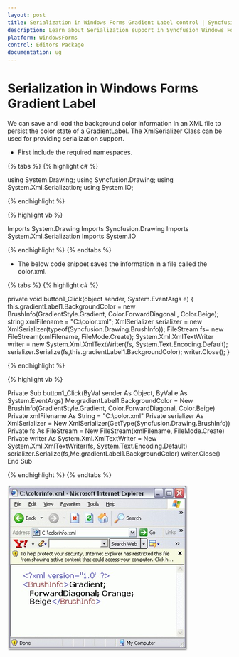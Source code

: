 ```yaml
---
layout: post
title: Serialization in Windows Forms Gradient Label control | Syncfusion
description: Learn about Serialization support in Syncfusion Windows Forms Gradient Label control and more details.
platform: WindowsForms
control: Editors Package
documentation: ug
---
```


# Serialization in Windows Forms Gradient Label

We can save and load the background color information in an XML file to persist the color state of a GradientLabel. The XmlSerializer Class can be used for providing serialization support.

*  First include the required namespaces.

{% tabs %}
{% highlight c# %}
  
using System.Drawing;
using Syncfusion.Drawing;
using System.Xml.Serialization;
using System.IO;

{% endhighlight %}

{% highlight vb %}

Imports System.Drawing
Imports Syncfusion.Drawing
Imports System.Xml.Serialization
Imports System.IO

{% endhighlight %}
{% endtabs %}

*  The below code snippet saves the information in a file called the color.xml.

{% tabs %}
{% highlight c# %}

private void button1_Click(object sender, System.EventArgs e)
{
	this.gradientLabel1.BackgroundColor = new BrushInfo(GradientStyle.Gradient, Color.ForwardDiagonal , Color.Beige);
	string xmlFilename = "C:\\color.xml";
	XmlSerializer serializer = new XmlSerializer(typeof(Syncfusion.Drawing.BrushInfo));
	FileStream fs= new FileStream(xmlFilename, FileMode.Create);
	System.Xml.XmlTextWriter writer = new System.Xml.XmlTextWriter(fs, System.Text.Encoding.Default);
	serializer.Serialize(fs,this.gradientLabel1.BackgroundColor);
	writer.Close();
}

{% endhighlight %}

{% highlight vb %}

Private Sub button1_Click(ByVal sender As Object, ByVal e As System.EventArgs)
Me.gradientLabel1.BackgroundColor = New BrushInfo(GradientStyle.Gradient, Color.ForwardDiagonal, Color.Beige)
Private xmlFilename As String = "C:\color.xml"
Private serializer As XmlSerializer = New XmlSerializer(GetType(Syncfusion.Drawing.BrushInfo))
Private fs As FileStream = New FileStream(xmlFilename, FileMode.Create)
Private writer As System.Xml.XmlTextWriter = New System.Xml.XmlTextWriter(fs, System.Text.Encoding.Default)
serializer.Serialize(fs,Me.gradientLabel1.BackgroundColor)
writer.Close()
End Sub
		
{% endhighlight %}
{% endtabs %}

 ![Windows Forms GradientLabel Image605](GradientLabel-Images/Overview_img605.jpeg) 

